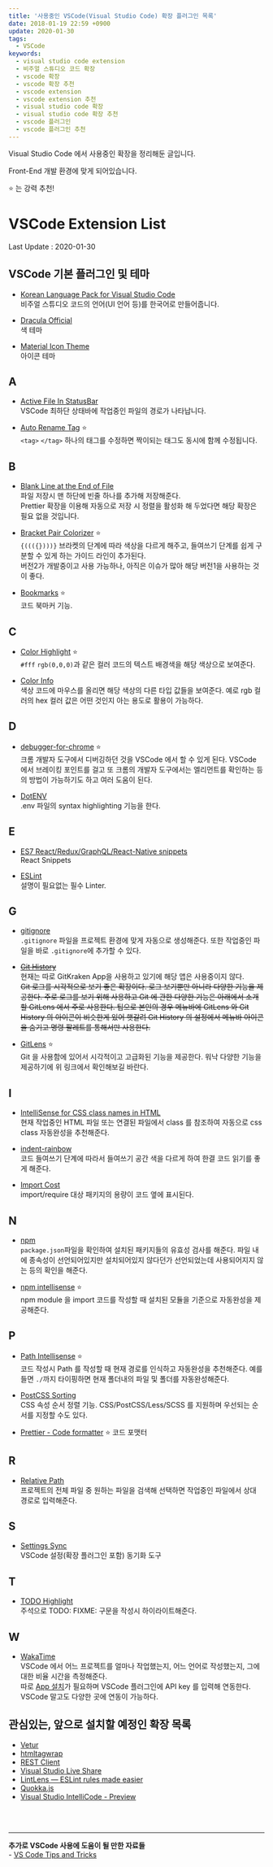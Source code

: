 ```yaml
---
title: '사용중인 VSCode(Visual Studio Code) 확장 플러그인 목록'
date: 2018-01-19 22:59 +0900
update: 2020-01-30
tags:
  - VSCode
keywords:
  - visual studio code extension
  - 비주얼 스튜디오 코드 확장
  - vscode 확장
  - vscode 확장 추천
  - vscode extension
  - vscode extension 추천
  - visual studio code 확장
  - visual studio code 확장 추천
  - vscode 플러그인
  - vscode 플러그인 추천
---
```


Visual Studio Code 에서 사용중인 확장을 정리해둔 글입니다.

Front-End 개발 환경에 맞게 되어있습니다.

:star: 는 강력 추천!

# VSCode Extension List

Last Update : 2020-01-30

## VSCode 기본 플러그인 및 테마

- [Korean Language Pack for Visual Studio Code](https://marketplace.visualstudio.com/items?itemName=MS-CEINTL.vscode-language-pack-ko)  
  비주얼 스튜디오 코드의 언어(UI 언어 등)를 한국어로 만들어줍니다.

- [Dracula Official](https://marketplace.visualstudio.com/items?itemName=dracula-theme.theme-dracula)  
  색 테마

- [Material Icon Theme](https://marketplace.visualstudio.com/items?itemName=PKief.material-icon-theme)  
  아이콘 테마

## A

- [Active File In StatusBar](https://marketplace.visualstudio.com/items?itemName=RoscoP.ActiveFileInStatusBar)  
  VSCode 최하단 상태바에 작업중인 파일의 경로가 나타납니다.

- [Auto Rename Tag](https://marketplace.visualstudio.com/items?itemName=formulahendry.auto-rename-tag) :star:  
  `<tag>` `</tag>` 하나의 태그를 수정하면 짝이되는 태그도 동시에 함께 수정됩니다.

## B

- [Blank Line at the End of File](https://marketplace.visualstudio.com/items?itemName=riccardoNovaglia.missinglineendoffile)  
  파일 저장시 맨 하단에 빈줄 하나를 추가해 저장해준다.  
  Prettier 확장을 이용해 자동으로 저장 시 정렬을 활성화 해 두었다면 해당 확장은 필요 없을 것입니다.

- [Bracket Pair Colorizer](https://marketplace.visualstudio.com/items?itemName=CoenraadS.bracket-pair-colorizer) :star:  
  `{((({})))}` 브라켓의 단계에 따라 색상을 다르게 해주고, 들여쓰기 단계를 쉽게 구분할 수 있게 하는 가이드 라인이 추가된다.  
  버전2가 개발중이고 사용 가능하나, 아직은 이슈가 많아 해당 버전1을 사용하는 것이 좋다.

- [Bookmarks](https://marketplace.visualstudio.com/items?itemName=alefragnani.Bookmarks) :star:  
  코드 북마커 기능.

## C

- [Color Highlight](https://marketplace.visualstudio.com/items?itemName=naumovs.color-highlight) :star:  
  `#fff` `rgb(0,0,0)`과 같은 컬러 코드의 텍스트 배경색을 해당 색상으로 보여준다.

- [Color Info](https://marketplace.visualstudio.com/items?itemName=bierner.color-info)  
  색상 코드에 마우스를 올리면 해당 색상의 다른 타입 값들을 보여준다. 예로 rgb 컬러의 hex 컬러 값은 어떤 것인지 아는 용도로 활용이 가능하다.

## D

- [debugger-for-chrome](https://marketplace.visualstudio.com/items?itemName=msjsdiag.debugger-for-chrome) :star:  
  크롬 개발자 도구에서 디버깅하던 것을 VSCode 에서 할 수 있게 된다. VSCode 에서 브레이킹 포인트를 걸고 또 크롬의 개발자 도구에서는 엘리먼트를 확인하는 등의 방법이 가능하기도 하고 여러 도움이 된다.

- [DotENV](https://marketplace.visualstudio.com/items?itemName=mikestead.dotenv)  
  .env 파일의 syntax highlighting 기능을 한다.

## E

- [ES7 React/Redux/GraphQL/React-Native snippets](https://marketplace.visualstudio.com/items?itemName=dsznajder.es7-react-js-snippets)  
  React Snippets

- [ESLint](https://marketplace.visualstudio.com/items?itemName=dbaeumer.vscode-eslint)  
  설명이 필요없는 필수 Linter.

## G

- [gitignore](https://marketplace.visualstudio.com/items?itemName=codezombiech.gitignore)  
  `.gitignore` 파일을 프로젝트 환경에 맞게 자동으로 생성해준다. 또한 작업중인 파일을 바로 `.gitignore`에 추가할 수 있다.

- ~~[Git History](https://marketplace.visualstudio.com/items?itemName=donjayamanne.githistory)~~  
  현재는 따로 GitKraken App을 사용하고 있기에 해당 앱은 사용중이지 않다.  
  ~~Git 로그를 시각적으로 보기 좋은 확장이다. 로그 보기뿐만 아니라 다양한 기능을 제공한다. 주로 로그를 보기 위해 사용하고 Git 에 관한 다양한 기능은 아래에서 소개할 GitLens 에서 주로 사용한다. 팁으로 본인의 경우 메뉴바에 GitLens 와 Git History 의 아이콘이 비슷한게 있어 햇갈려 Git History 의 설정에서 메뉴바 아이콘을 숨기고 명령 팔레트를 통해서만 사용한다.~~

- [GitLens](https://marketplace.visualstudio.com/items?itemName=eamodio.gitlens) :star:  
  Git 을 사용함에 있어서 시각적이고 고급화된 기능을 제공한다. 워낙 다양한 기능을 제공하기에 위 링크에서 확인해보길 바란다.

## I

- [IntelliSense for CSS class names in HTML](https://marketplace.visualstudio.com/items?itemName=Zignd.html-css-class-completion)  
  현재 작업중인 HTML 파일 또는 연결된 파일에서 class 를 참조하여 자동으로 css class 자동완성을 추천해준다.

- [indent-rainbow](https://marketplace.visualstudio.com/items?itemName=oderwat.indent-rainbow)  
  코드 들여쓰기 단계에 따라서 들여쓰기 공간 색을 다르게 하여 한결 코드 읽기를 좋게 해준다.

- [Import Cost](https://marketplace.visualstudio.com/items?itemName=wix.vscode-import-cost)  
  import/require 대상 패키지의 용량이 코드 옆에 표시된다.

## N

- [npm](https://marketplace.visualstudio.com/items?itemName=eg2.vscode-npm-script)  
  `package.json`파일을 확인하여 설치된 패키지들의 유효성 검사를 해준다. 파일 내에 종속성이 선언되어있지만 설치되어있지 않다던가 선언되었는데 사용되어지지 않는 등의 확인을 해준다.

- [npm intellisense](https://marketplace.visualstudio.com/items?itemName=christian-kohler.npm-intellisense) :star:  
  npm module 을 import 코드를 작성할 때 설치된 모듈을 기준으로 자동완성을 제공해준다.

## P

- [Path Intellisense](https://gist.github.com/junhobaik/439c68e2f969c86b06bf8a030172e300) :star:  
  코드 작성시 Path 를 작성할 때 현재 경로를 인식하고 자동완성을 추천해준다. 예를들면 `./`까지 타이핑하면 현재 폴더내의 파일 및 폴더를 자동완성해준다.

- [PostCSS Sorting](https://marketplace.visualstudio.com/items?itemName=mrmlnc.vscode-postcss-sorting)  
  CSS 속성 순서 정렬 기능. CSS/PostCSS/Less/SCSS 를 지원하며 우선되는 순서를 지정할 수도 있다.

- [Prettier - Code formatter](https://marketplace.visualstudio.com/items?itemName=esbenp.prettier-vscode) :star:
  코드 포맷터

## R

- [Relative Path](https://marketplace.visualstudio.com/items?itemName=jakob101.RelativePath)  
  프로젝트의 전체 파일 중 원하는 파일을 검색해 선택하면 작업중인 파일에서 상대 경로로 입력해준다.

## S

- [Settings Sync](https://marketplace.visualstudio.com/items?itemName=Shan.code-settings-sync)  
  VSCode 설정(확장 플러그인 포함) 동기화 도구

## T

- [TODO Highlight](https://marketplace.visualstudio.com/items?itemName=wayou.vscode-todo-highlight)  
  주석으로 TODO: FIXME: 구문을 작성시 하이라이트해준다.

## W

- [WakaTime](https://marketplace.visualstudio.com/items?itemName=WakaTime.vscode-wakatime)  
  VSCode 에서 어느 프로젝트를 얼마나 작업했는지, 어느 언어로 작성했는지, 그에 대한 비율 시간을 측정해준다.  
  따로 [App 설치](https://wakatime.com/)가 필요하며 VSCode 플러그인에 API key 를 입력해 연동한다. VSCode 말고도 다양한 곳에 연동이 가능하다.

## 관심있는, 앞으로 설치할 예정인 확장 목록

- [Vetur](https://marketplace.visualstudio.com/items?itemName=octref.vetur)
- [htmltagwrap](https://marketplace.visualstudio.com/items?itemName=bradgashler.htmltagwrap)
- [REST Client](https://marketplace.visualstudio.com/items?itemName=humao.rest-client)
- [Visual Studio Live Share](https://visualstudio.microsoft.com/ko/services/live-share/)
- [LintLens — ESLint rules made easier](https://marketplace.visualstudio.com/items?itemName=ghmcadams.lintlens)
- [Quokka.js](https://marketplace.visualstudio.com/items?itemName=WallabyJs.quokka-vscode)
- [Visual Studio IntelliCode - Preview](https://marketplace.visualstudio.com/items?itemName=VisualStudioExptTeam.vscodeintellicode)

<br/><br/>

---

**추가로 VSCode 사용에 도움이 될 만한 자료들**  
\- [VS Code Tips and Tricks](https://github.com/Microsoft/vscode-tips-and-tricks?wt.mc_id=DX_881390#extension-recommendations)

